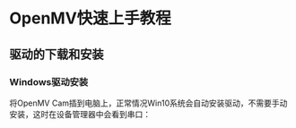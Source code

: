 # OpenMV快速上手教程

## 驱动的下载和安装

### Windows驱动安装

将OpenMV Cam插到电脑上，正常情况Win10系统会自动安装驱动，不需要手动安装，这时在设备管理器中会看到串口：